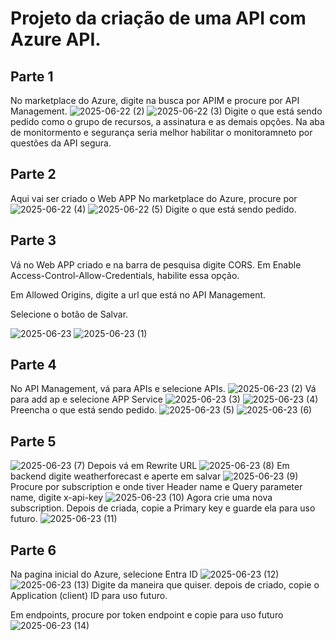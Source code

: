 # Projeto da criação de uma API com Azure API.
## Parte 1
No marketplace do Azure, digite na busca por APIM e procure por API Management.
![2025-06-22 (2)](https://github.com/user-attachments/assets/b2550eb6-a5df-4aa1-9933-b78463ac242a)
![2025-06-22 (3)](https://github.com/user-attachments/assets/f1b593c6-f0d6-4c87-9e13-7a8a7d9ea412)
Digite o que está sendo pedido como o grupo de recursos, a assinatura e as demais opções.
Na aba de monitormento e segurança seria melhor habilitar o monitoramneto por questões da API segura. 

## Parte 2
Aqui vai ser criado o Web APP
No marketplace do Azure, procure por 
![2025-06-22 (4)](https://github.com/user-attachments/assets/7eaad13a-42e0-4e49-8749-2750c33e53f6)
![2025-06-22 (5)](https://github.com/user-attachments/assets/14fd53f4-5773-4a5f-b0a3-a2c6170762ec)
Digite o que está sendo pedido.

## Parte 3
Vá no Web APP criado e na barra de pesquisa digite CORS.
Em Enable Access-Control-Allow-Credentials, habilite essa opção.

Em Allowed Origins, digite a url que está no API Management.

Selecione o botão de Salvar.

![2025-06-23](https://github.com/user-attachments/assets/609a2efa-020d-47ab-b1ec-dbfbc797d955)
![2025-06-23 (1)](https://github.com/user-attachments/assets/8c0904e1-0b5b-444d-838b-35d4451d4b94)

## Parte 4
No API Management, vá para APIs e selecione APIs.
![2025-06-23 (2)](https://github.com/user-attachments/assets/54b00390-20d2-4a18-9f6b-e629bd1e2778)
Vá para add ap e selecione APP Service
![2025-06-23 (3)](https://github.com/user-attachments/assets/6eedb0c1-cfc7-469e-9eda-0d8116b9c52f)
![2025-06-23 (4)](https://github.com/user-attachments/assets/76799abb-60db-4978-b10a-32311ad5adfb)
Preencha o que está sendo pedido.
![2025-06-23 (5)](https://github.com/user-attachments/assets/733cbe4b-8995-44ca-90d2-457ea062c373)
![2025-06-23 (6)](https://github.com/user-attachments/assets/e7b2eb6c-42d3-4911-a7f5-72b0912d5ba0)

## Parte 5
![2025-06-23 (7)](https://github.com/user-attachments/assets/911d8159-f6ab-4518-898b-e93d355ec987)
Depois vá em Rewrite URL
![2025-06-23 (8)](https://github.com/user-attachments/assets/bf927afe-ec99-4b97-8476-84df6e2bc57c)
Em backend digite weatherforecast e aperte em salvar
![2025-06-23 (9)](https://github.com/user-attachments/assets/238b3380-36e8-4263-af74-98aa74f26067)
Procure por subscription e onde tiver Header name e Query parameter name, digite x-api-key
![2025-06-23 (10)](https://github.com/user-attachments/assets/69a5d690-0529-4777-b06e-3b3503dfb13c)
Agora crie uma nova subscription. Depois de criada, copie a Primary key e guarde ela para uso futuro.
![2025-06-23 (11)](https://github.com/user-attachments/assets/0ba4e18d-a41b-45a2-8dcf-fc76f38d229e)

## Parte 6
Na pagina inicial do Azure, selecione Entra ID
![2025-06-23 (12)](https://github.com/user-attachments/assets/5ab6aa2b-98a4-4259-be88-aa99ace658cc)
![2025-06-23 (13)](https://github.com/user-attachments/assets/bd63d814-b04a-47ad-88bc-7f95430e71d8)
Digite da maneira que quiser. depois de criado, copie o Application (client) ID para uso futuro.

Em endpoints, procure por token endpoint e copie para uso futuro
![2025-06-23 (14)](https://github.com/user-attachments/assets/f0313d13-c45b-468b-acdc-ec58e1392925)

